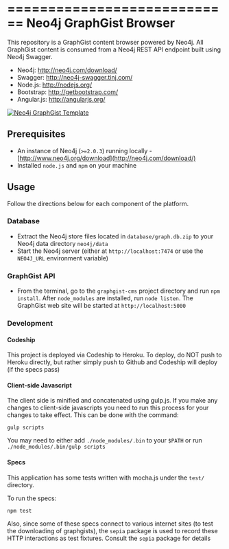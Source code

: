 ============================
Neo4j GraphGist Browser
============================

This repository is a GraphGist content browser powered by Neo4j. All GraphGist content is consumed from a Neo4j REST API endpoint built using Neo4j Swagger.

* Neo4j: http://neo4j.com/download/
* Swagger: http://neo4j-swagger.tinj.com/
* Node.js: http://nodejs.org/
* Bootstrap: http://getbootstrap.com/
* Angular.js: http://angularjs.org/

<a href="http://graphgist.herokuapp.com/">![Neo4j GraphGist Template](http://i.imgur.com/2QkbDh2.png?1)</a>

## Prerequisites

* An instance of Neo4j (`>=2.0.3`) running locally - [http://www.neo4j.org/download](http://neo4j.com/download/)
* Installed `node.js` and `npm` on your machine

## Usage

Follow the directions below for each component of the platform.

### Database

* Extract the Neo4j store files located in `database/graph.db.zip` to your Neo4j data directory `neo4j/data`
* Start the Neo4j server (either at `http://localhost:7474` or use the `NEO4J_URL` environment variable)

### GraphGist API

* From the terminal, go to the `graphgist-cms` project directory and run `npm install`.  After `node_modules` are installed, run `node listen`. The GraphGist web site will be started at `http://localhost:5000`

### Development

#### Codeship

This project is deployed via Codeship to Heroku.  To deploy, do NOT push to Heroku directly, but rather simply push to Github and Codeship will deploy (if the specs pass)

#### Client-side Javascript

The client side is minified and concatenated using gulp.js.  If you make any changes to client-side javascripts you need to run this process for your changes to take effect.  This can be done with the command:

    gulp scripts

You may need to either add `./node_modules/.bin` to your `$PATH` or run `./node_modules/.bin/gulp scripts`

#### Specs

This application has some tests written with mocha.js under the `test/` directory.  

To run the specs:

    npm test

Also, since some of these specs connect to various internet sites (to test the downloading of graphgists), the `sepia` package is used to record these HTTP interactions as test fixtures.  Consult the `sepia` package for details

